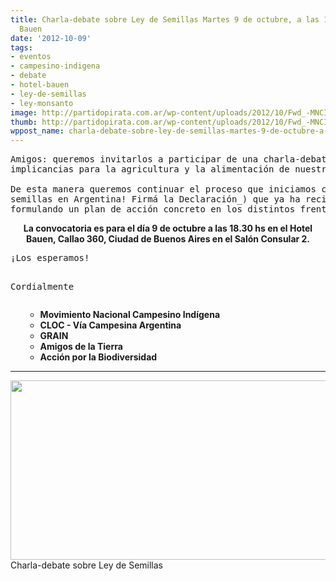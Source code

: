 ```yaml
---
title: Charla-debate sobre Ley de Semillas Martes 9 de octubre, a las 18,30hs en el
  Bauen
date: '2012-10-09'
tags:
- eventos
- campesino-indigena
- debate
- hotel-bauen
- ley-de-semillas
- ley-monsanto
image: http://partidopirata.com.ar/wp-content/uploads/2012/10/Fwd_-MNCI.-Charla-debate-sobre-Ley-de-Semillas.jpeg
thumb: http://partidopirata.com.ar/wp-content/uploads/2012/10/Fwd_-MNCI.-Charla-debate-sobre-Ley-de-Semillas-150x150.jpeg
wppost_name: charla-debate-sobre-ley-de-semillas-martes-9-de-octubre-a-las-1830hs-en-el-bauen
---
```


<pre>Amigos: queremos invitarlos a participar de una charla-debate sobre la Ley de Semillas que se está tratando de imponer en Argentina, sus 
implicancias para la agricultura y la alimentación de nuestro pueblo y las estrategias para intentar frenarla.

De esta manera queremos continuar el proceso que iniciamos con la elaboración de un documento de posición (_¡NO a la privatización de las 
semillas en Argentina! Firmá la Declaración_) que ya ha recibido cientos de adhesiones, sumando a la mayor cantidad de actores posibles y 
formulando un plan de acción concreto en los distintos frentes.</pre>
<center><strong>La convocatoria es para el día 9 de octubre a las 18.30 hs en el Hotel Bauen, Callao 360, Ciudad de Buenos Aires en el Salón Consular 2.</strong></center>
<pre>¡Los esperamos!

Cordialmente</pre>
<ul>
<ul>
	<li><strong>Movimiento Nacional Campesino Indígena</strong></li>
	<li><strong>CLOC - Vía Campesina Argentina</strong></li>
	<li><strong>GRAIN</strong></li>
	<li><strong>Amigos de la Tierra</strong></li>
	<li><strong>Acción por la Biodiversidad</strong></li>
</ul>
</ul>

<hr />

<a href="http://partidopirata.com.ar/wp-content/uploads/2012/10/Fwd_-MNCI.-Charla-debate-sobre-Ley-de-Semillas.jpeg"><img class="size-full wp-image-6778" title="Charla-debate sobre Ley de Semillas" src="http://partidopirata.com.ar/wp-content/uploads/2012/10/Fwd_-MNCI.-Charla-debate-sobre-Ley-de-Semillas.jpeg" alt="" width="1024" height="287" /></a> Charla-debate sobre Ley de Semillas

